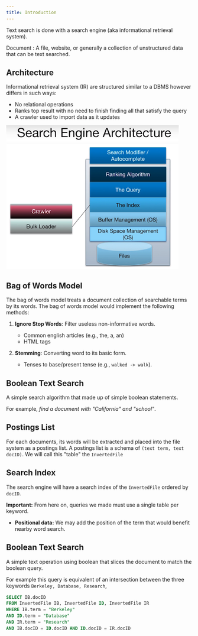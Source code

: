 ```yaml
---
title: Introduction
---
```


Text search is done with a search engine (aka informational retrieval system).

Document
: A file, website, or generally a collection of unstructured data that can be text searched.

## Architecture

Informational retrieval system (IR) are structured similar to a DBMS however differs in such ways:

* No relational operations
* Ranks top result with no need to finish finding all that satisfy the query
* A crawler used to import data as it updates

![](2018-10-28-15-17-24.png)

## Bag of Words Model
The bag of words model treats a document collection of searchable terms by its words. The bag of words model would implement the following methods:

1. **Ignore Stop Words**: Filter useless non-informative words.
    * Common english articles (e.g., the, a, an)
    * HTML tags

2. **Stemming**: Converting word to its basic form.
    * Tenses to base/present tense (e.g., `walked -> walk`).

## Boolean Text Search

A simple search algorithm that made up of simple boolean statements.

For example, _find a document with "California" and "school"_.

## Postings List

For each documents, its words will be extracted and placed into the file system as a postings list. A postings list is a schema of `(text term, text docID)`. We will call this "table" the `InvertedFile`

## Search Index

The search engine will have a search index of the `InvertedFile` ordered by `docID`.

**Important:** From here on, queries we made must use a single table per keyword.

* **Positional data:** We may add the position of the term that would benefit nearby word search.

## Boolean Text Search
A simple text operation using boolean that slices the document to match the boolean query.

For example this query is equivalent of an intersection between the three keywords `Berkeley, Database, Research`,

```SQL
SELECT IB.docID
FROM InvertedFile IB, InvertedFile ID, InvertedFile IR
WHERE IB.term = "Berkeley"
AND ID.term = "Database"
AND IR.term = "Research"
AND IB.docID = ID.docID AND ID.docID = IR.docID
```
